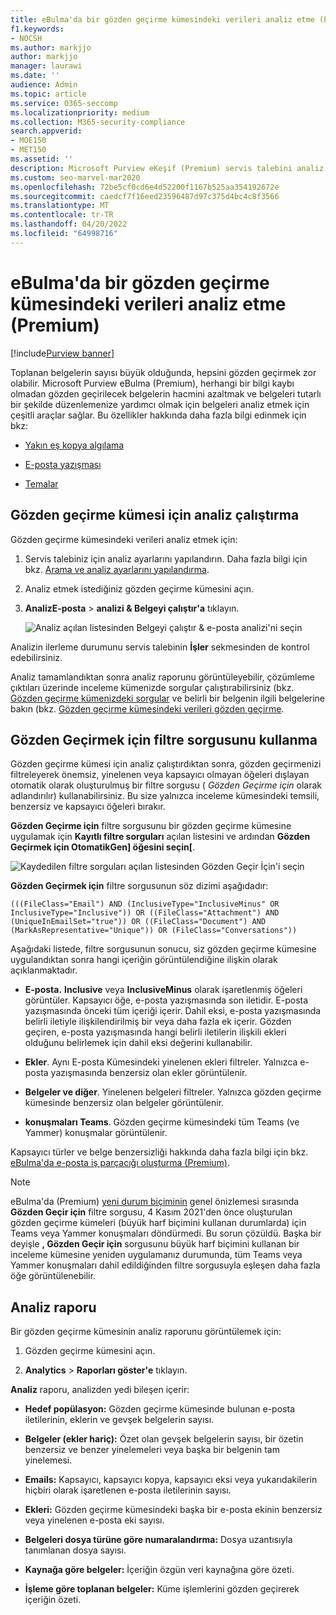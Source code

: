 ```yaml
---
title: eBulma'da bir gözden geçirme kümesindeki verileri analiz etme (Premium)
f1.keywords:
- NOCSH
ms.author: markjjo
author: markjjo
manager: laurawi
ms.date: ''
audience: Admin
ms.topic: article
ms.service: O365-seccomp
ms.localizationpriority: medium
ms.collection: M365-security-compliance
search.appverid:
- MOE150
- MET150
ms.assetid: ''
description: Microsoft Purview eKeşif (Premium) servis talebini analiz ederken belge kümelerini düzenlemek için kullanılabilecek araçlar hakkında bilgi edinin.
ms.custom: seo-marvel-mar2020
ms.openlocfilehash: 72be5cf0cd6e4d52200f1167b525aa354192672e
ms.sourcegitcommit: caedcf7f16eed23596487d97c375d4bc4c8f3566
ms.translationtype: MT
ms.contentlocale: tr-TR
ms.lasthandoff: 04/20/2022
ms.locfileid: "64998716"
---
```

# <a name="analyze-data-in-a-review-set-in-ediscovery-premium"></a>eBulma'da bir gözden geçirme kümesindeki verileri analiz etme (Premium)

[!include[Purview banner](../includes/purview-rebrand-banner.md)]

Toplanan belgelerin sayısı büyük olduğunda, hepsini gözden geçirmek zor olabilir. Microsoft Purview eBulma (Premium), herhangi bir bilgi kaybı olmadan gözden geçirilecek belgelerin hacmini azaltmak ve belgeleri tutarlı bir şekilde düzenlemenize yardımcı olmak için belgeleri analiz etmek için çeşitli araçlar sağlar. Bu özellikler hakkında daha fazla bilgi edinmek için bkz:

- [Yakın eş kopya algılama](near-duplicate-detection-in-advanced-ediscovery.md)

- [E-posta yazışması](email-threading-in-advanced-ediscovery.md)

- [Temalar](themes-in-advanced-ediscovery.md)

## <a name="run-analytics-for-a-review-set"></a>Gözden geçirme kümesi için analiz çalıştırma

Gözden geçirme kümesindeki verileri analiz etmek için:

1. Servis talebiniz için analiz ayarlarını yapılandırın. Daha fazla bilgi için bkz. [Arama ve analiz ayarlarını yapılandırma](configure-search-and-analytics-settings-in-advanced-ediscovery.md).

2. Analiz etmek istediğiniz gözden geçirme kümesini açın.

3. **AnalizE-posta** >  **analizi & Belgeyi çalıştır'a** tıklayın.

   ![Analiz açılan listesinden Belgeyi çalıştır & e-posta analizi'ni seçin](..\media\RunAnalytics1.png)

Analizin ilerleme durumunu servis talebinin **İşler** sekmesinden de kontrol edebilirsiniz.

 Analiz tamamlandıktan sonra analiz raporunu görüntüleyebilir, çözümleme çıktıları üzerinde inceleme kümenizde sorgular çalıştırabilirsiniz (bkz. [Gözden geçirme kümenizdeki sorgular](review-set-search.md) ve belirli bir belgenin ilgili belgelerine bakın (bkz. [Gözden geçirme kümesindeki verileri gözden geçirme](reviewing-data-in-review-set.md).

## <a name="using-the-for-review-filter-query"></a>Gözden Geçirmek için filtre sorgusunu kullanma

Gözden geçirme kümesi için analiz çalıştırdıktan sonra, gözden geçirmenizi filtreleyerek önemsiz, yinelenen veya kapsayıcı olmayan öğeleri dışlayan otomatik olarak oluşturulmuş bir filtre sorgusu ( *Gözden Geçirme için* olarak adlandırılır) kullanabilirsiniz. Bu size yalnızca inceleme kümesindeki temsili, benzersiz ve kapsayıcı öğeleri bırakır.

**Gözden Geçirme için** filtre sorgusunu bir gözden geçirme kümesine uygulamak için **Kayıtlı filtre sorguları** açılan listesini ve ardından **Gözden Geçirmek için OtomatikGen] öğesini seçin\[**.

![Kaydedilen filtre sorguları açılan listesinden Gözden Geçir İçin'i seçin](..\media\ForReviewFilterQuery1.png)

**Gözden Geçirmek için** filtre sorgusunun söz dizimi aşağıdadır:

`(((FileClass="Email") AND (InclusiveType="InclusiveMinus" OR InclusiveType="Inclusive")) OR ((FileClass="Attachment") AND (UniqueInEmailSet="true")) OR ((FileClass="Document") AND (MarkAsRepresentative="Unique")) OR (FileClass="Conversations"))`

Aşağıdaki listede, filtre sorgusunun sonucu, siz gözden geçirme kümesine uygulandıktan sonra hangi içeriğin görüntülendiğine ilişkin olarak açıklanmaktadır.

- **E-posta.** **Inclusive** veya **InclusiveMinus** olarak işaretlenmiş öğeleri görüntüler. Kapsayıcı öğe, e-posta yazışmasında son iletidir. E-posta yazışmasında önceki tüm içeriği içerir. Dahil eksi, e-posta yazışmasında belirli iletiyle ilişkilendirilmiş bir veya daha fazla ek içerir. Gözden geçiren, e-posta yazışmasında hangi belirli iletilerin ilişkili ekleri olduğunu belirlemek için dahil eksi değerini kullanabilir.

- **Ekler**. Aynı E-posta Kümesindeki yinelenen ekleri filtreler. Yalnızca e-posta yazışmasında benzersiz olan ekler görüntülenir.

- **Belgeler ve diğer**. Yinelenen belgeleri filtreler. Yalnızca gözden geçirme kümesinde benzersiz olan belgeler görüntülenir.

- **konuşmaları Teams**. Gözden geçirme kümesindeki tüm Teams (ve Yammer) konuşmalar görüntülenir.

Kapsayıcı türler ve belge benzersizliği hakkında daha fazla bilgi için bkz. [eBulma'da e-posta iş parçacığı oluşturma (Premium)](email-threading-in-advanced-ediscovery.md).

> [!NOTE]
> eBulma'da (Premium) [yeni durum biçiminin](advanced-ediscovery-new-case-format.md) genel önizlemesi sırasında **Gözden Geçir için** filtre sorgusu, 4 Kasım 2021'den önce oluşturulan gözden geçirme kümeleri (büyük harf biçimini kullanan durumlarda) için Teams veya Yammer konuşmaları döndürmedi. Bu sorun çözüldü. Başka bir deyişle **, Gözden Geçir için** sorgusunu büyük harf biçimini kullanan bir inceleme kümesine yeniden uygulamanız durumunda, tüm Teams veya Yammer konuşmaları dahil edildiğinden filtre sorgusuyla eşleşen daha fazla öğe görüntülenebilir.

## <a name="analytics-report"></a>Analiz raporu

Bir gözden geçirme kümesinin analiz raporunu görüntülemek için:

1. Gözden geçirme kümesini açın.

2. **Analytics** >  **Raporları göster'e** tıklayın.

**Analiz** raporu, analizden yedi bileşen içerir:

- **Hedef popülasyon:** Gözden geçirme kümesinde bulunan e-posta iletilerinin, eklerin ve gevşek belgelerin sayısı.

- **Belgeler (ekler hariç):** Özet olan gevşek belgelerin sayısı, bir özetin benzersiz ve benzer yinelemeleri veya başka bir belgenin tam yinelemesi.

- **Emails:** Kapsayıcı, kapsayıcı kopya, kapsayıcı eksi veya yukarıdakilerin hiçbiri olarak işaretlenen e-posta iletilerinin sayısı.

- **Ekleri:** Gözden geçirme kümesindeki başka bir e-posta ekinin benzersiz veya yinelenen e-posta eki sayısı.

- **Belgeleri dosya türüne göre numaralandırma:** Dosya uzantısıyla tanımlanan dosya sayısı.

- **Kaynağa göre belgeler:** İçeriğin özgün veri kaynağına göre özeti.

- **İşleme göre toplanan belgeler:** Küme işlemlerini gözden geçirerek içeriğin özeti. 
